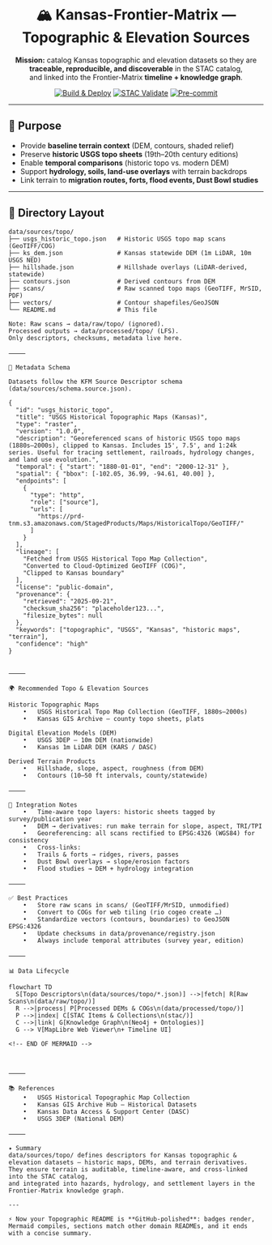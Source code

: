 
<div align="center">

# 🏔 Kansas-Frontier-Matrix — Topographic & Elevation Sources

**Mission:** catalog Kansas topographic and elevation datasets so they are  
**traceable, reproducible, and discoverable** in the STAC catalog,  
and linked into the Frontier-Matrix **timeline + knowledge graph**.

[![Build & Deploy](https://github.com/bartytime4life/Kansas-Frontier-Matrix/actions/workflows/site.yml/badge.svg)](https://github.com/bartytime4life/Kansas-Frontier-Matrix/actions/workflows/site.yml)
[![STAC Validate](https://github.com/bartytime4life/Kansas-Frontier-Matrix/actions/workflows/stac-badges.yml/badge.svg)](https://github.com/bartytime4life/Kansas-Frontier-Matrix/actions/workflows/stac-badges.yml)
[![Pre-commit](https://github.com/bartytime4life/Kansas-Frontier-Matrix/actions/workflows/pre-commit.yml/badge.svg)](../.pre-commit-config.yaml)

</div>

---

## 🎯 Purpose

- Provide **baseline terrain context** (DEM, contours, shaded relief)  
- Preserve **historic USGS topo sheets** (19th–20th century editions)  
- Enable **temporal comparisons** (historic topo vs. modern DEM)  
- Support **hydrology, soils, land-use overlays** with terrain backdrops  
- Link terrain to **migration routes, forts, flood events, Dust Bowl studies**  

---

## 📂 Directory Layout

```text
data/sources/topo/
├── usgs_historic_topo.json   # Historic USGS topo map scans (GeoTIFF/COG)
├── ks_dem.json               # Kansas statewide DEM (1m LiDAR, 10m USGS NED)
├── hillshade.json            # Hillshade overlays (LiDAR-derived, statewide)
├── contours.json             # Derived contours from DEM
├── scans/                    # Raw scanned topo maps (GeoTIFF, MrSID, PDF)
├── vectors/                  # Contour shapefiles/GeoJSON
└── README.md                 # This file

Note: Raw scans → data/raw/topo/ (ignored).
Processed outputs → data/processed/topo/ (LFS).
Only descriptors, checksums, metadata live here.

⸻

📑 Metadata Schema

Datasets follow the KFM Source Descriptor schema (data/sources/schema.source.json).

{
  "id": "usgs_historic_topo",
  "title": "USGS Historical Topographic Maps (Kansas)",
  "type": "raster",
  "version": "1.0.0",
  "description": "Georeferenced scans of historic USGS topo maps (1880s–2000s), clipped to Kansas. Includes 15', 7.5', and 1:24k series. Useful for tracing settlement, railroads, hydrology changes, and land use evolution.",
  "temporal": { "start": "1880-01-01", "end": "2000-12-31" },
  "spatial": { "bbox": [-102.05, 36.99, -94.61, 40.00] },
  "endpoints": [
    {
      "type": "http",
      "role": ["source"],
      "urls": [
        "https://prd-tnm.s3.amazonaws.com/StagedProducts/Maps/HistoricalTopo/GeoTIFF/"
      ]
    }
  ],
  "lineage": [
    "Fetched from USGS Historical Topo Map Collection",
    "Converted to Cloud-Optimized GeoTIFF (COG)",
    "Clipped to Kansas boundary"
  ],
  "license": "public-domain",
  "provenance": {
    "retrieved": "2025-09-21",
    "checksum_sha256": "placeholder123...",
    "filesize_bytes": null
  },
  "keywords": ["topographic", "USGS", "Kansas", "historic maps", "terrain"],
  "confidence": "high"
}


⸻

🌍 Recommended Topo & Elevation Sources

Historic Topographic Maps
	•	USGS Historical Topo Map Collection (GeoTIFF, 1880s–2000s)
	•	Kansas GIS Archive — county topo sheets, plats

Digital Elevation Models (DEM)
	•	USGS 3DEP — 10m DEM (nationwide)
	•	Kansas 1m LiDAR DEM (KARS / DASC)

Derived Terrain Products
	•	Hillshade, slope, aspect, roughness (from DEM)
	•	Contours (10–50 ft intervals, county/statewide)

⸻

🔗 Integration Notes
	•	Time-aware topo layers: historic sheets tagged by survey/publication year
	•	DEM → derivatives: run make terrain for slope, aspect, TRI/TPI
	•	Georeferencing: all scans rectified to EPSG:4326 (WGS84) for consistency
	•	Cross-links:
	•	Trails & forts → ridges, rivers, passes
	•	Dust Bowl overlays → slope/erosion factors
	•	Flood studies → DEM + hydrology integration

⸻

✅ Best Practices
	•	Store raw scans in scans/ (GeoTIFF/MrSID, unmodified)
	•	Convert to COGs for web tiling (rio cogeo create …)
	•	Standardize vectors (contours, boundaries) to GeoJSON EPSG:4326
	•	Update checksums in data/provenance/registry.json
	•	Always include temporal attributes (survey year, edition)

⸻

📊 Data Lifecycle

flowchart TD
  S[Topo Descriptors\n(data/sources/topo/*.json)] -->|fetch| R[Raw Scans\n(data/raw/topo/)]
  R -->|process| P[Processed DEMs & COGs\n(data/processed/topo/)]
  P -->|index| C[STAC Items & Collections\n(stac/)]
  C -->|link| G[Knowledge Graph\n(Neo4j + Ontologies)]
  G --> V[MapLibre Web Viewer\n+ Timeline UI]

<!-- END OF MERMAID -->



⸻

📚 References
	•	USGS Historical Topographic Map Collection
	•	Kansas GIS Archive Hub – Historical Datasets
	•	Kansas Data Access & Support Center (DASC)
	•	USGS 3DEP (National DEM)

⸻

✦ Summary
data/sources/topo/ defines descriptors for Kansas topographic & elevation datasets — historic maps, DEMs, and terrain derivatives.
They ensure terrain is auditable, timeline-aware, and cross-linked into the STAC catalog,
and integrated into hazards, hydrology, and settlement layers in the Frontier-Matrix knowledge graph.

---

⚡ Now your Topographic README is **GitHub-polished**: badges render, Mermaid compiles, sections match other domain READMEs, and it ends with a concise summary.  


